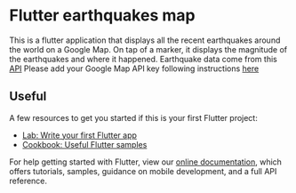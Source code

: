 # Flutter earthquakes map

This is a flutter application that displays all the recent earthquakes around the world on a Google Map. 
On tap of a marker, it displays the magnitude of the earthquakes and where it happened.
Earthquake data come from this [API](https://earthquake.usgs.gov/earthquakes/feed/v1.0/summary/2.5_day.geojson) 
Please add your Google Map API key following instructions [here](https://pub.dev/packages/google_maps_flutter)

## Useful

A few resources to get you started if this is your first Flutter project:

- [Lab: Write your first Flutter app](https://flutter.dev/docs/get-started/codelab)
- [Cookbook: Useful Flutter samples](https://flutter.dev/docs/cookbook)

For help getting started with Flutter, view our
[online documentation](https://flutter.dev/docs), which offers tutorials,
samples, guidance on mobile development, and a full API reference.
